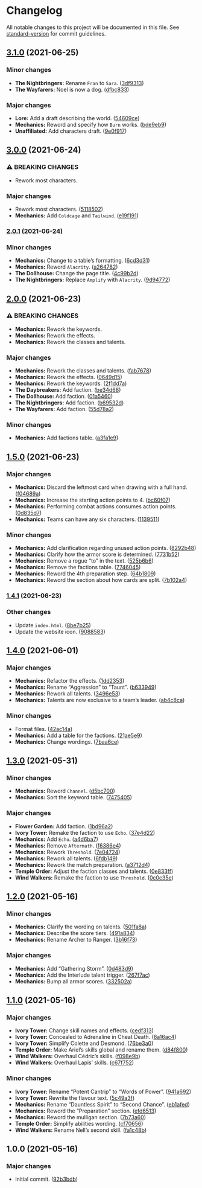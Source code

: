 # Changelog

All notable changes to this project will be documented in this file. See
[standard-version](https://github.com/conventional-changelog/standard-version)
for commit guidelines.

## [3.1.0](https://github.com/rphln/Swordsong/compare/v3.0.0...v3.1.0) (2021-06-25)

### Minor changes

  - **The Nightbringers:** Rename `Fran` to `Sara`.
    ([3df9313](https://github.com/rphln/Swordsong/commit/3df93136897abeb17ef24fecdfa1d0bd9a269533))
  - **The Wayfarers:** Noel is now a dog.
    ([dfbc833](https://github.com/rphln/Swordsong/commit/dfbc8333a9eecad0c81cc7c6e08c01682559cea1))

### Major changes

  - **Lore:** Add a draft describing the world.
    ([54609ce](https://github.com/rphln/Swordsong/commit/54609ce26585c650bd58c6599a5d5013ce451750))
  - **Mechanics:** Reword and specify how `Burn` works.
    ([bde9eb9](https://github.com/rphln/Swordsong/commit/bde9eb9a868f7fde9de88b61efee0b3285b3ae0a))
  - **Unaffiliated:** Add characters draft.
    ([9e0f917](https://github.com/rphln/Swordsong/commit/9e0f917d448f529c4e379519a47928dd647f7c8e))

## [3.0.0](https://github.com/rphln/Swordsong/compare/v2.0.1...v3.0.0) (2021-06-24)

### ⚠ BREAKING CHANGES

  - Rework most characters.

### Major changes

  - Rework most characters.
    ([5118502](https://github.com/rphln/Swordsong/commit/51185020320edb79cfaee8e4167a25996b0f5da7))
  - **Mechanics:** Add `Coldcage` and `Tailwind`.
    ([e19f191](https://github.com/rphln/Swordsong/commit/e19f191fb892bbef64cf74793c003a27375faf3d))

### [2.0.1](https://github.com/rphln/Swordsong/compare/v2.0.0...v2.0.1) (2021-06-24)

### Minor changes

  - **Mechanics:** Change to a table’s formatting.
    ([6cd3d31](https://github.com/rphln/Swordsong/commit/6cd3d31cb5660f39a1770c6880c6e8804dcb0ad1))
  - **Mechanics:** Reword `Alacrity`.
    ([a264782](https://github.com/rphln/Swordsong/commit/a264782b30db739d32edb6e82626e005bc9f258c))
  - **The Dollhouse:** Change the page title.
    ([4c99b2d](https://github.com/rphln/Swordsong/commit/4c99b2df79f074c19f94ab6be20c96ecbecc3425))
  - **The Nightbringers:** Replace `Amplify` with `Alacrity`.
    ([9d94772](https://github.com/rphln/Swordsong/commit/9d9477290ef31ce9e3818e77604ade1c47abf4fe))

## [2.0.0](https://github.com/rphln/Swordsong/compare/v1.5.0...v2.0.0) (2021-06-23)

### ⚠ BREAKING CHANGES

  - **Mechanics:** Rework the keywords.
  - **Mechanics:** Rework the effects.
  - **Mechanics:** Rework the classes and talents.

### Major changes

  - **Mechanics:** Rework the classes and talents.
    ([fab7678](https://github.com/rphln/Swordsong/commit/fab76788c0ba011898cb0fb6783b9f746d0c523f))
  - **Mechanics:** Rework the effects.
    ([0649d15](https://github.com/rphln/Swordsong/commit/0649d15c3048d74d05f4dfb3b16349f4de2a475d))
  - **Mechanics:** Rework the keywords.
    ([2f1dd7a](https://github.com/rphln/Swordsong/commit/2f1dd7a1ed87dbea3a8947a45e4f12cd54af264b))
  - **The Daybreakers:** Add faction.
    ([be34d68](https://github.com/rphln/Swordsong/commit/be34d68333ee5319baa8f06fbf1fb4e4974741f5))
  - **The Dollhouse:** Add faction.
    ([01a5460](https://github.com/rphln/Swordsong/commit/01a546096478ea328aedcbaf3e749e4550b067ec))
  - **The Nightbringers:** Add faction.
    ([b69532d](https://github.com/rphln/Swordsong/commit/b69532d160cb2becc81c712bd4b47764cc2ada44))
  - **The Wayfarers:** Add faction.
    ([55d78a2](https://github.com/rphln/Swordsong/commit/55d78a23a90524b8f333fbea6f67c2dd8320b861))

### Minor changes

  - **Mechanics:** Add factions table.
    ([a3fa1e9](https://github.com/rphln/Swordsong/commit/a3fa1e947490cdb2fd088fa3c5ba23e6bbdba92e))

## [1.5.0](https://github.com/rphln/Swordsong/compare/v1.4.1...v1.5.0) (2021-06-23)

### Major changes

  - **Mechanics:** Discard the leftmost card when drawing with a full
    hand.
    ([f04689a](https://github.com/rphln/Swordsong/commit/f04689aa5d21a66c98f136b3c40ed97c08087c93))
  - **Mechanics:** Increase the starting action points to 4.
    ([bc60f07](https://github.com/rphln/Swordsong/commit/bc60f07773f881660e3c392608b963df805aef22))
  - **Mechanics:** Performing combat actions consumes action points.
    ([0d835d7](https://github.com/rphln/Swordsong/commit/0d835d7baa232b5cd06a54cf2de646da98320e3a))
  - **Mechanics:** Teams can have any six characters.
    ([1139511](https://github.com/rphln/Swordsong/commit/113951185906287733164d651122b86d44d5f7a1))

### Minor changes

  - **Mechanics:** Add clarification regarding unused action points.
    ([8292b48](https://github.com/rphln/Swordsong/commit/8292b48166caf12807fe4e637d39c03d110ae6da))
  - **Mechanics:** Clarify how the armor score is determined.
    ([7731b52](https://github.com/rphln/Swordsong/commit/7731b5228f7498d69b6d74ce32775b2f1d426fa4))
  - **Mechanics:** Remove a rogue “to” in the text.
    ([525b6b6](https://github.com/rphln/Swordsong/commit/525b6b66e62d185566b2cd0a43e5d79818bf6132))
  - **Mechanics:** Remove the factions table.
    ([7746045](https://github.com/rphln/Swordsong/commit/7746045cc706cfece4b9de13f91f9a9c43626464))
  - **Mechanics:** Reword the 4th preparation step.
    ([64b1809](https://github.com/rphln/Swordsong/commit/64b18090692f0f7857941d162aeec0e80808da35))
  - **Mechanics:** Reword the section about how cards are split.
    ([7b102a4](https://github.com/rphln/Swordsong/commit/7b102a469add482877b3861c038b61229c8e7436))

### [1.4.1](https://github.com/rphln/Swordsong/compare/v1.4.0...v1.4.1) (2021-06-23)

### Other changes

  - Update `index.html`.
    ([8be7b25](https://github.com/rphln/Swordsong/commit/8be7b25299ea2adea8f6ae5c995ce01771b43c18))
  - Update the website icon.
    ([9088583](https://github.com/rphln/Swordsong/commit/9088583548c92ea0d9a9114e61520a5039fab98a))

## [1.4.0](https://github.com/rphln/Swordsong/compare/v1.3.0...v1.4.0) (2021-06-01)

### Major changes

  - **Mechanics:** Refactor the effects.
    ([1dd2353](https://github.com/rphln/Swordsong/commit/1dd2353b29c33186f3123c71741e4f1d6fb1ae3c))
  - **Mechanics:** Rename “Aggression” to “Taunt”.
    ([b633949](https://github.com/rphln/Swordsong/commit/b633949e2c74d0ad6b5173e238f55cc281db0e4a))
  - **Mechanics:** Rework all talents.
    ([3496e53](https://github.com/rphln/Swordsong/commit/3496e53dfe24be5fbc52f276ab3b8c9f3c69d2d2))
  - **Mechanics:** Talents are now exclusive to a team’s leader.
    ([ab4c8ca](https://github.com/rphln/Swordsong/commit/ab4c8ca741e8f9f2dff1affa32075470f33ac3f7))

### Minor changes

  - Format files.
    ([42ac14a](https://github.com/rphln/Swordsong/commit/42ac14ad40a52742fb54a474f84b3ceba840898b))
  - **Mechanics:** Add a table for the factions.
    ([21ae5e9](https://github.com/rphln/Swordsong/commit/21ae5e9cd78508c5898f1ea42710ae7b2bc3abf9))
  - **Mechanics:** Change wordings.
    ([7baa6ce](https://github.com/rphln/Swordsong/commit/7baa6cebc25e43fb7af2282e0c6bc8124cfaeed9))

## [1.3.0](https://github.com/rphln/Swordsong/compare/v1.2.0...v1.3.0) (2021-05-31)

### Minor changes

  - **Mechanics:** Reword `Channel`.
    ([d5bc700](https://github.com/rphln/Swordsong/commit/d5bc7003af22c6cf1760272f1b7e00b4794a8309))
  - **Mechanics:** Sort the keyword table.
    ([7475405](https://github.com/rphln/Swordsong/commit/74754056733e68d9a22dc735833dc7e29cd03c2b))

### Major changes

  - **Flower Garden:** Add faction.
    ([1bd96a2](https://github.com/rphln/Swordsong/commit/1bd96a264f3a93e29d6fc1081f8b318c0fe1b7c6))
  - **Ivory Tower:** Remake the faction to use `Echo`.
    ([37e4d22](https://github.com/rphln/Swordsong/commit/37e4d228b530545c5a3a7faa646ad0b019ce4de3))
  - **Mechanics:** Add `Echo`.
    ([a4d6ba7](https://github.com/rphln/Swordsong/commit/a4d6ba7bd8633d463fc7fc2ebc697a0c85d1d6fd))
  - **Mechanics:** Remove `Aftermath`.
    ([f6386e4](https://github.com/rphln/Swordsong/commit/f6386e407141e90dbddfea0d2a6ec8ded8d1c68d))
  - **Mechanics:** Rework `Threshold`.
    ([7e04724](https://github.com/rphln/Swordsong/commit/7e04724de4958d580b1dfbf0d3a9b9972cb9059b))
  - **Mechanics:** Rework all talents.
    ([6fdb149](https://github.com/rphln/Swordsong/commit/6fdb14996a23016f5001481eb5458deabe021a19))
  - **Mechanics:** Rework the match preparation.
    ([a3712d4](https://github.com/rphln/Swordsong/commit/a3712d44df2ff2e4a9e98fa10ff362b251f044b1))
  - **Temple Order:** Adjust the faction classes and talents.
    ([0e833ff](https://github.com/rphln/Swordsong/commit/0e833ff61a20ec4dd428398af27530dcc970f136))
  - **Wind Walkers:** Remake the faction to use `Threshold`.
    ([0c0c35e](https://github.com/rphln/Swordsong/commit/0c0c35eba93a114d19775501c7e61e7d68308ad2))

## [1.2.0](https://github.com/rphln/Swordsong/compare/v1.1.0...v1.2.0) (2021-05-16)

### Minor changes

  - **Mechanics:** Clarify the wording on talents.
    ([501fa8a](https://github.com/rphln/Swordsong/commit/501fa8a694b61e3e60d4c7a768eeb88eaf76a8c7))
  - **Mechanics:** Describe the score tiers.
    ([491a834](https://github.com/rphln/Swordsong/commit/491a834042d6acbe6b3e96f8240a3f678e87bb40))
  - **Mechanics:** Rename Archer to Ranger.
    ([3b16f73](https://github.com/rphln/Swordsong/commit/3b16f73d1f69f6e47d15814511961019c0d66370))

### Major changes

  - **Mechanics:** Add “Gathering Storm”.
    ([0d483d9](https://github.com/rphln/Swordsong/commit/0d483d954bf646865786bc84e2a31764a22f7e73))
  - **Mechanics:** Add the Interlude talent trigger.
    ([267f7ac](https://github.com/rphln/Swordsong/commit/267f7acc850c6a344edd966f2993558b60f90beb))
  - **Mechanics:** Bump all armor scores.
    ([332502a](https://github.com/rphln/Swordsong/commit/332502a968240473422a16cc211d83aee74bbbac))

## [1.1.0](https://github.com/rphln/Swordsong/compare/v1.0.0...v1.1.0) (2021-05-16)

### Major changes

  - **Ivory Tower:** Change skill names and effects.
    ([cedf313](https://github.com/rphln/Swordsong/commit/cedf31308a6f3debde9a0f7f3529c7d9655f61a7))
  - **Ivory Tower:** Concealed to Adrenaline in Cheat Death.
    ([8a16ac4](https://github.com/rphln/Swordsong/commit/8a16ac4cfad46c31d0b8827bd30d58182f42178b))
  - **Ivory Tower:** Simplify Colette and Desmond.
    ([76be3a0](https://github.com/rphln/Swordsong/commit/76be3a02787e0eda1c126b9047a9c897571eeaa6))
  - **Temple Order:** Make Ariel’s skills global and rename them.
    ([d84f800](https://github.com/rphln/Swordsong/commit/d84f800506d3e7d84666960672672f91de77d251))
  - **Wind Walkers:** Overhaul Cédric’s skills.
    ([f098e9b](https://github.com/rphln/Swordsong/commit/f098e9baf9246da5b681a771b2b5786774aa712e))
  - **Wind Walkers:** Overhaul Lapis’ skills.
    ([c67f752](https://github.com/rphln/Swordsong/commit/c67f752e5f4b698ec9c23741706bf911c314eeb0))

### Minor changes

  - **Ivory Tower:** Rename “Potent Cantrip” to “Words of Power”.
    ([941a692](https://github.com/rphln/Swordsong/commit/941a6925268a5f59a2ae574260729c00521f627b))
  - **Ivory Tower:** Rewrite the flavour text.
    ([5c49a3f](https://github.com/rphln/Swordsong/commit/5c49a3fea48afd289ee4660b2a8799ad4f42f9a9))
  - **Mechanics:** Rename “Dauntless Spirit” to “Second Chance”.
    ([eb1afed](https://github.com/rphln/Swordsong/commit/eb1afed213af8bdb8aeea4250efeac31ea82f035))
  - **Mechanics:** Reword the “Preparation” section.
    ([efd6513](https://github.com/rphln/Swordsong/commit/efd65137b6aaa5d30708279d6f4e7f09b3b7ea4f))
  - **Mechanics:** Reword the mulligan section.
    ([7b73a60](https://github.com/rphln/Swordsong/commit/7b73a60339f794b73a7a64f047422e38908f9227))
  - **Temple Order:** Simplify abilities wording.
    ([cf70656](https://github.com/rphln/Swordsong/commit/cf7065664e3f78122f3dba40cdc4a52ead3e8d1b))
  - **Wind Walkers:** Rename Nell’s second skill.
    ([fa1c48b](https://github.com/rphln/Swordsong/commit/fa1c48b8efd289dfa09f174804ca3317f8f99d49))

## 1.0.0 (2021-05-16)

### Major changes

  - Initial commit.
    ([92b3bdb](https://github.com/rphln/Swordsong/commit/92b3bdb85a84cf0cd068bd14161d793f97bbd2c9))
